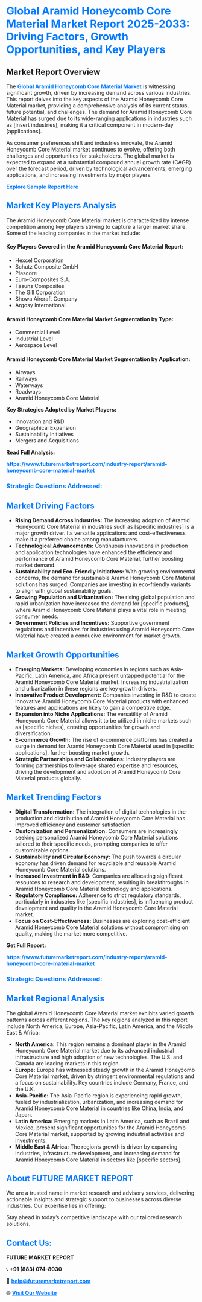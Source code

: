 <h1 style="color: #007BFF;">Global Aramid Honeycomb Core Material Market Report 2025-2033: Driving Factors, Growth Opportunities, and Key Players</h1>

<section id="overview">
<h2>Market Report Overview</h2>
<p>The <a href="https://www.futuremarketreport.com/industry-report/aramid-honeycomb-core-material-market" style="color: #007BFF; text-decoration: none;"><strong>Global Aramid Honeycomb Core Material Market</strong></a> is witnessing significant growth, driven by increasing demand across various industries. This report delves into the key aspects of the Aramid Honeycomb Core Material market, providing a comprehensive analysis of its current status, future potential, and challenges. The demand for Aramid Honeycomb Core Material has surged due to its wide-ranging applications in industries such as [insert industries], making it a critical component in modern-day [applications].</p>
<p>As consumer preferences shift and industries innovate, the Aramid Honeycomb Core Material market continues to evolve, offering both challenges and opportunities for stakeholders. The global market is expected to expand at a substantial compound annual growth rate (CAGR) over the forecast period, driven by technological advancements, emerging applications, and increasing investments by major players.</p>
</section>

<section id="overview">
<p><a href="https://www.futuremarketreport.com/request-sample/reportId=111463" style="color: #007BFF; text-decoration: none;"><strong>Explore Sample Report Here</strong></a></p>
</section>

<section id="key-players">
<h2 style="color: #007BFF;">Market Key Players Analysis</h2>
<p>The Aramid Honeycomb Core Material market is characterized by intense competition among key players striving to capture a larger market share. Some of the leading companies in the market include:</p>
<h4>Key Players Covered in the Aramid Honeycomb Core Material Report:</h4>
<ul><li>Hexcel Corporation</li><li>Schutz Composite GmbH</li><li>Plascore</li><li>Euro-Composites S.A.</li><li>Tasuns Composites</li><li>The Gill Corporation</li><li>Showa Aircraft Company</li><li>Argosy International</li></ul>
<h4>Aramid Honeycomb Core Material Market Segmentation by Type:</h4>
<ul><li>Commercial Level</li><li>Industrial Level</li><li>Aerospace Level</li></ul>

<h4>Aramid Honeycomb Core Material Market Segmentation by Application:</h4>
<ul><li>Airways</li><li>Railways</li><li>Waterways</li><li>Roadways</li><li>Aramid Honeycomb Core Material</li></ul>
<p><strong>Key Strategies Adopted by Market Players:</strong></p>
<ul>
<li>Innovation and R&D</li>
<li>Geographical Expansion</li>
<li>Sustainability Initiatives</li>
<li>Mergers and Acquisitions</li>
</ul>
</section>

<section>
<p><strong>Read Full Analysis: </strong></p><a href="https://www.futuremarketreport.com/industry-report/aramid-honeycomb-core-material-market" style="color: #007BFF; text-decoration: none;"><strong>https://www.futuremarketreport.com/industry-report/aramid-honeycomb-core-material-market</strong></a>
<h3 style="color: #007BFF;">Strategic Questions Addressed:</h3>
</section>

<section id="driving-factors">
<h2 style="color: #007BFF;">Market Driving Factors</h2>
<ul>
<li><strong>Rising Demand Across Industries:</strong> The increasing adoption of Aramid Honeycomb Core Material in industries such as [specific industries] is a major growth driver. Its versatile applications and cost-effectiveness make it a preferred choice among manufacturers.</li>
<li><strong>Technological Advancements:</strong> Continuous innovations in production and application technologies have enhanced the efficiency and performance of Aramid Honeycomb Core Material, further boosting market demand.</li>
<li><strong>Sustainability and Eco-Friendly Initiatives:</strong> With growing environmental concerns, the demand for sustainable Aramid Honeycomb Core Material solutions has surged. Companies are investing in eco-friendly variants to align with global sustainability goals.</li>
<li><strong>Growing Population and Urbanization:</strong> The rising global population and rapid urbanization have increased the demand for [specific products], where Aramid Honeycomb Core Material plays a vital role in meeting consumer needs.</li>
<li><strong>Government Policies and Incentives:</strong> Supportive government regulations and incentives for industries using Aramid Honeycomb Core Material have created a conducive environment for market growth.</li>
</ul>
</section>

<section id="growth-opportunities">
<h2 style="color: #007BFF;">Market Growth Opportunities</h2>
<ul>
<li><strong>Emerging Markets:</strong> Developing economies in regions such as Asia-Pacific, Latin America, and Africa present untapped potential for the Aramid Honeycomb Core Material market. Increasing industrialization and urbanization in these regions are key growth drivers.</li>
<li><strong>Innovative Product Development:</strong> Companies investing in R&D to create innovative Aramid Honeycomb Core Material products with enhanced features and applications are likely to gain a competitive edge.</li>
<li><strong>Expansion into Niche Applications:</strong> The versatility of Aramid Honeycomb Core Material allows it to be utilized in niche markets such as [specific niches], creating opportunities for growth and diversification.</li>
<li><strong>E-commerce Growth:</strong> The rise of e-commerce platforms has created a surge in demand for Aramid Honeycomb Core Material used in [specific applications], further boosting market growth.</li>
<li><strong>Strategic Partnerships and Collaborations:</strong> Industry players are forming partnerships to leverage shared expertise and resources, driving the development and adoption of Aramid Honeycomb Core Material products globally.</li>
</ul>
</section>

<section id="trending-factors">
<h2 style="color: #007BFF;">Market Trending Factors</h2>
<ul>
<li><strong>Digital Transformation:</strong> The integration of digital technologies in the production and distribution of Aramid Honeycomb Core Material has improved efficiency and customer satisfaction.</li>
<li><strong>Customization and Personalization:</strong> Consumers are increasingly seeking personalized Aramid Honeycomb Core Material solutions tailored to their specific needs, prompting companies to offer customizable options.</li>
<li><strong>Sustainability and Circular Economy:</strong> The push towards a circular economy has driven demand for recyclable and reusable Aramid Honeycomb Core Material solutions.</li>
<li><strong>Increased Investment in R&D:</strong> Companies are allocating significant resources to research and development, resulting in breakthroughs in Aramid Honeycomb Core Material technology and applications.</li>
<li><strong>Regulatory Compliance:</strong> Adherence to strict regulatory standards, particularly in industries like [specific industries], is influencing product development and quality in the Aramid Honeycomb Core Material market.</li>
<li><strong>Focus on Cost-Effectiveness:</strong> Businesses are exploring cost-efficient Aramid Honeycomb Core Material solutions without compromising on quality, making the market more competitive.</li>
</ul>
</section>

<section>
<p><strong>Get Full Report: </strong></p><a href="https://www.futuremarketreport.com/industry-report/aramid-honeycomb-core-material-market" style="color: #007BFF; text-decoration: none;"><strong>https://www.futuremarketreport.com/industry-report/aramid-honeycomb-core-material-market</strong></a>
<h3 style="color: #007BFF;">Strategic Questions Addressed:</h3>
</section>


<section id="regional-analysis">
<h2 style="color: #007BFF;">Market Regional Analysis</h2>
<p>The global Aramid Honeycomb Core Material market exhibits varied growth patterns across different regions. The key regions analyzed in this report include North America, Europe, Asia-Pacific, Latin America, and the Middle East & Africa:</p>
<ul>
<li><strong>North America:</strong> This region remains a dominant player in the Aramid Honeycomb Core Material market due to its advanced industrial infrastructure and high adoption of new technologies. The U.S. and Canada are leading markets in this region.</li>
<li><strong>Europe:</strong> Europe has witnessed steady growth in the Aramid Honeycomb Core Material market, driven by stringent environmental regulations and a focus on sustainability. Key countries include Germany, France, and the U.K.</li>
<li><strong>Asia-Pacific:</strong> The Asia-Pacific region is experiencing rapid growth, fueled by industrialization, urbanization, and increasing demand for Aramid Honeycomb Core Material in countries like China, India, and Japan.</li>
<li><strong>Latin America:</strong> Emerging markets in Latin America, such as Brazil and Mexico, present significant opportunities for the Aramid Honeycomb Core Material market, supported by growing industrial activities and investments.</li>
<li><strong>Middle East & Africa:</strong> The region’s growth is driven by expanding industries, infrastructure development, and increasing demand for Aramid Honeycomb Core Material in sectors like [specific sectors].</li>
</ul>
</section>

<footer>
<h2 style="color: #007BFF;">About FUTURE MARKET REPORT</h2>
<p>We are a trusted name in market research and advisory services, delivering actionable insights and strategic support to businesses across diverse industries. Our expertise lies in offering:</p>

<p>Stay ahead in today’s competitive landscape with our tailored research solutions.</p>

<h2 style="color: #007BFF;">Contact Us:</h2>
<p><strong>FUTURE MARKET REPORT</strong></p>
<p>📞 <strong>+91 (883) 074-8030</strong></p>
<p>📧 <strong><a href="mailto:help@futuremarketreport.com" style="color: #007BFF;">help@futuremarketreport.com</a></strong></p>
<p>🌐 <strong><a href="https://www.futuremarketreport.com/" style="color: #007BFF;">Visit Our Website</a></strong></p>
</footer>